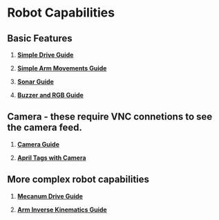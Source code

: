 # Robot Capabilities

## Basic Features

1. **[Simple Drive Guide](Simple_Drive_Guide.md)**

1. **[Simple Arm Movements Guide](Simple_Arm_Movements_Guide.md)**
  
1. **[Sonar Guide](Sonar_Guide.md)**

1. **[Buzzer and RGB Guide](Buzzer_and_RGB_Guide.md)**

## Camera - these require VNC connetions to see the camera feed. 

1. **[Camera Guide](Camera_Guide.md)**

1. **[April Tags with Camera](AprilTag_Camera_Guide.md)**

## More complex robot capabilities 

1. **[Mecanum Drive Guide](Mecanum_Drive_Guide.md)**

1. **[Arm Inverse Kinematics Guide](Arm_Inverse_Kinematics_Guide.md)**
